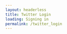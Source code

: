 ```yaml
---
layout: headerless
title: Twitter Login
loading: Signing in
permalink: /twitter_login
---
```

<div id="docId" class="twitterLogin"></div>
